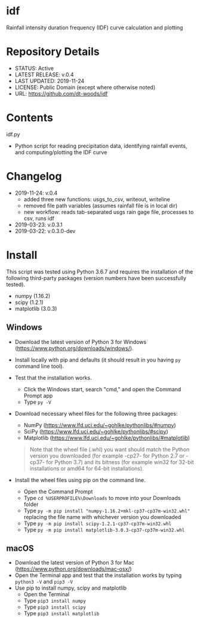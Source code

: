# idf
Rainfall intensity duration frequency (IDF) curve calculation and plotting

# Repository Details

* STATUS: Active
* LATEST RELEASE: v.0.4
* LAST UPDATED: 2019-11-24
* LICENSE: Public Domain (except where otherwise noted)
* URL: https://github.com/dt-woods/idf

# Contents

idf.py

- Python script for reading precipitation data, identifying rainfall events, and computing/plotting the IDF curve

# Changelog

* 2019-11-24: v.0.4
    - added three new functions: usgs_to_csv, writeout, writeline
    - removed file path variables (assumes rainfall file is in local dir)
    - new workflow: reads tab-separated usgs rain gage file, processes to csv, runs idf
* 2019-03-23: v.0.3.1
* 2019-03-22: v.0.3.0-dev

# Install

This script was tested using Python 3.6.7 and requires the installation of the following third-party packages (version numbers have been successfully tested).

* numpy (1.16.2)
* scipy (1.2.1)
* matplotlib (3.0.3)

## Windows

* Download the latest version of Python 3 for Windows (https://www.python.org/downloads/windows/).
* Install locally with pip and defaults (it should result in you having `py` command line tool).
* Test that the installation works.
    - Click the Windows start, search "cmd," and open the Command Prompt app
    - Type `py -V`
* Download necessary wheel files for the following three packages:
    - NumPy (https://www.lfd.uci.edu/~gohlke/pythonlibs/#numpy)
    - SciPy (https://www.lfd.uci.edu/~gohlke/pythonlibs/#scipy)
    - Matplotlib (https://www.lfd.uci.edu/~gohlke/pythonlibs/#matplotlib)

    > Note that the wheel file (.whl) you want should match the Python version you downloaded (for example -cp27- for Python 2.7 or -cp37- for Python 3.7) and its bitness (for example win32 for 32-bit installations or amd64 for 64-bit installations).

* Install the wheel files using pip on the command line.
    - Open the Command Prompt
    - Type `cd %USERPROFILE%\Downloads` to move into your Downloads folder
    - Type `py -m pip install "numpy‑1.16.2+mkl‑cp37‑cp37m‑win32.whl"` replacing the file name with whichever version you downloaded
    - Type `py -m pip install scipy‑1.2.1‑cp37‑cp37m‑win32.whl`
    - Type `py -m pip install matplotlib‑3.0.3‑cp37‑cp37m‑win32.whl`

## macOS

* Download the latest version of Python 3 for Mac (https://www.python.org/downloads/mac-osx/)
* Open the Terminal app and test that the installation works by typing `python3 -V` and `pip3 -V`
* Use pip to install numpy, scipy and matplotlib
    - Open the Terminal
    - Type `pip3 install numpy`
    - Type `pip3 install scipy`
    - Type `pip3 install matplotlib`

